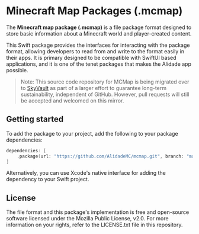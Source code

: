 # Minecraft Map Packages (.mcmap)

The **Minecraft map package (.mcmap)** is a file package format designed
to store basic information about a Minecraft world and player-created
content.

This Swift package provides the interfaces for interacting with the
package format, allowing developers to read from and write to the format
easily in their apps. It is primary designed to be compatible with SwiftUI
based applications, and it is one of the tenet packages that makes the
Alidade app possible.

> Note: This source code repository for MCMap is being migrated over to
> [SkyVault](https://source.marquiskurt.net/AlidadeMC/MCMap) as part of a
> larger effort to guarantee long-term sustainability, independent of
> GitHub. However, pull requests will still be accepted and welcomed on
> this mirror.

## Getting started

To add the package to your project, add the following to your package
dependencies:

```swift
dependencies: [
    .package(url: "https://github.com/AlidadeMC/mcmap.git", branch: "main")
]
```
 Alternatively, you can use Xcode's native interface for adding the
 dependency to your Swift project.
 
 ## License
 
 The file format and this package's implementation is free and open-source
 software licensed under the Mozilla Public License, v2.0. For more
 information on your rights, refer to the LICENSE.txt file in this
 repository.
